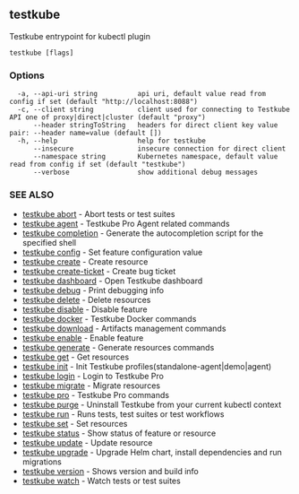 <head>
  <meta name="docsearch:indexPrefix" content="reference-doc" />
</head>

## testkube

Testkube entrypoint for kubectl plugin

```
testkube [flags]
```

### Options

```
  -a, --api-uri string          api uri, default value read from config if set (default "http://localhost:8088")
  -c, --client string           client used for connecting to Testkube API one of proxy|direct|cluster (default "proxy")
      --header stringToString   headers for direct client key value pair: --header name=value (default [])
  -h, --help                    help for testkube
      --insecure                insecure connection for direct client
      --namespace string        Kubernetes namespace, default value read from config if set (default "testkube")
      --verbose                 show additional debug messages
```

### SEE ALSO

- [testkube abort](testkube_abort.md) - Abort tests or test suites
- [testkube agent](testkube_agent.md) - Testkube Pro Agent related commands
- [testkube completion](testkube_completion.md) - Generate the autocompletion script for the specified shell
- [testkube config](testkube_config.md) - Set feature configuration value
- [testkube create](testkube_create.md) - Create resource
- [testkube create-ticket](testkube_create-ticket.md) - Create bug ticket
- [testkube dashboard](testkube_dashboard.md) - Open Testkube dashboard
- [testkube debug](testkube_debug.md) - Print debugging info
- [testkube delete](testkube_delete.md) - Delete resources
- [testkube disable](testkube_disable.md) - Disable feature
- [testkube docker](testkube_docker.md) - Testkube Docker commands
- [testkube download](testkube_download.md) - Artifacts management commands
- [testkube enable](testkube_enable.md) - Enable feature
- [testkube generate](testkube_generate.md) - Generate resources commands
- [testkube get](testkube_get.md) - Get resources
- [testkube init](testkube_init.md) - Init Testkube profiles(standalone-agent|demo|agent)
- [testkube login](testkube_login.md) - Login to Testkube Pro
- [testkube migrate](testkube_migrate.md) - Migrate resources
- [testkube pro](testkube_pro.md) - Testkube Pro commands
- [testkube purge](testkube_purge.md) - Uninstall Testkube from your current kubectl context
- [testkube run](testkube_run.md) - Runs tests, test suites or test workflows
- [testkube set](testkube_set.md) - Set resources
- [testkube status](testkube_status.md) - Show status of feature or resource
- [testkube update](testkube_update.md) - Update resource
- [testkube upgrade](testkube_upgrade.md) - Upgrade Helm chart, install dependencies and run migrations
- [testkube version](testkube_version.md) - Shows version and build info
- [testkube watch](testkube_watch.md) - Watch tests or test suites
